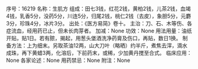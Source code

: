 序号：16219
名称：生肌方
组成：田七3钱，红花2钱，黄柏2钱，儿茶2钱，血竭4钱，乳香5分，没药5分，川连5分，归尾2钱，桃仁2钱（去皮），象胆5分，元麝3分，珍珠4分，冰片3分。
出处：《医方易简》卷十。
主治：刀、石、木等伤、各症流血，经用药已止，但未长肉芽者。
加减：None
功效：None
用法用量：油纸开贴，贴1日。若有脓，揭起，用葱头堡酒洗净药膏及伤口，再贴，数日1换。
制备方法：上为细末。另取茶油12两，山大刀叶（略晒）约半斤，煮焦去滓，滴水成珠，再下黄蜡3两，化溶后，下前药末，或稀，少加黄丹搅至合式。
临床应用：None
各家论述：None
用药禁忌：None
附注：None

